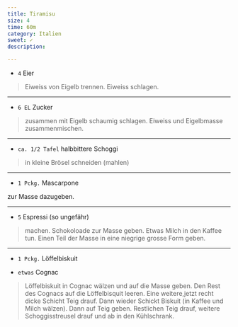 ```yaml
---
title: Tiramisu
size: 4
time: 60m
category: Italien
sweet: ✓
description: 

---
```


- `4` Eier

> Eiweiss von Eigelb trennen. Eiweiss schlagen. 

---

- `6 EL` Zucker


> zusammen mit Eigelb schaumig schlagen. Eiweiss und Eigelbmasse zusammenmischen. 

---


- `ca. 1/2 Tafel` halbbittere Schoggi 


> in kleine Brösel schneiden (mahlen)

---

- `1 Pckg.` Mascarpone

zur Masse dazugeben. 

---

- `5` Espressi (so ungefähr)

> machen. Schokoloade zur Masse geben. Etwas Milch in den Kaffee tun. Einen Teil der Masse in eine niegrige grosse Form geben.

---

- `1 Pckg.` Löffelbiskuit

- `etwas` Cognac


> Löffelbiskuit in Cognac wälzen und auf die Masse geben. Den Rest des Cognacs auf die Löffelbisquit leeren. Eine weitere,jetzt recht dicke Schicht Teig drauf. Dann wieder Schickt Biskuit (in Kaffee und Milch wälzen). Dann auf Teig geben. Restlichen Teig drauf, weitere Schoggisstreusel drauf und ab in den Kühlschrank.


